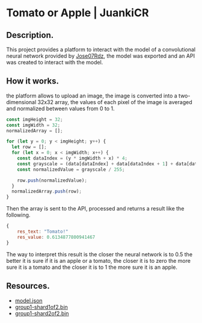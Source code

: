 # Tomato or Apple | JuankiCR
## Description.
This project provides a platform to interact with the model of a convolutional neural network provided by [Jose07Rdz](https://github.com/Jose07Rdz), the model was exported and an API was created to interact with the model.

## How it works.
the platform allows to upload an image, the image is converted into a two-dimensional 32x32 array, the values of each pixel of the image is averaged and normalized between values from 0 to 1.

```js
const imgHeight = 32;
const imgWidth = 32;
normalizedArray = [];

for (let y = 0; y < imgHeight; y++) {
  let row = [];
  for (let x = 0; x < imgWidth; x++) {
    const dataIndex = (y * imgWidth + x) * 4;
    const grayscale = (data[dataIndex] + data[dataIndex + 1] + data[dataIndex + 2]) / 3;
    const normalizedValue = grayscale / 255;

    row.push(normalizedValue);
  }
  normalizedArray.push(row);
}
```

Then the array is sent to the API, processed and returns a result like the following.

```js
{
    res_text: "Tomato!"
    res_value: 0.6134877800941467
}

```

The way to interpret this result is the closer the neural network is to 0.5 the better it is sure if it is an apple or a tomato, the closer it is to zero the more sure it is a tomato and the closer it is to 1 the more sure it is an apple.

## Resources.
- [model.json](https://rn-team4-7b.juankicr.dev/assets/model/model.json)
- [group1-shard1of2.bin](https://rn-team4-7b.juankicr.dev/assets/model/group1-shard1of2.bin)
- [group1-shard2of2.bin](https://rn-team4-7b.juankicr.dev/assets/model/group1-shard2of2.bin)

